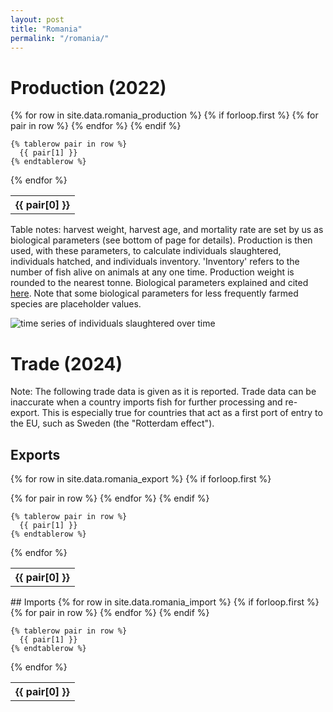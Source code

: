 ```yaml
---
layout: post
title: "Romania"
permalink: "/romania/"
---
```

# Production (2022)  

  <table class='prodtable'>
  {% for row in site.data.romania_production %}
    {% if forloop.first %}
    <tr>
      {% for pair in row %}
        <th>{{ pair[0] }}</th>
      {% endfor %}
    </tr>
    {% endif %}

    {% tablerow pair in row %}
      {{ pair[1] }}
    {% endtablerow %}
  {% endfor %}
</table>
<div class='prodtablenotes'>
Table notes: harvest weight, harvest age, and mortality rate are set by us as biological parameters (see bottom of page for details). Production is then used, with these parameters, to calculate individuals slaughtered, individuals hatched, and individuals inventory. 'Inventory' refers to the number of fish alive on animals at any one time. Production weight is rounded to the nearest tonne.
Biological parameters explained and cited <a href="{% link parameters.md %}">here</a>. Note that some biological parameters for less frequently farmed species are placeholder values.
</div>


![time series of individuals slaughtered over time](../assets/images/romania_timeseries.png)

# Trade (2024)  
Note: The following trade data is given as it is reported. Trade data can be inaccurate when a country imports fish for further processing and re-export. This is especially true for countries that act as a first port of entry to the EU, such as Sweden (the "Rotterdam effect").
## Exports  


  <table>

  {% for row in site.data.romania_export %}
    {% if forloop.first %}
    <tr>
      {% for pair in row %}
        <th>{{ pair[0] }}</th>
      {% endfor %}
    </tr>
    {% endif %}

    {% tablerow pair in row %}
      {{ pair[1] }}
    {% endtablerow %}
  {% endfor %}
</table>
## Imports  

  <table>
  {% for row in site.data.romania_import %}
    {% if forloop.first %}
    <tr>
      {% for pair in row %}
        <th>{{ pair[0] }}</th>
      {% endfor %}
    </tr>
    {% endif %}

    {% tablerow pair in row %}
      {{ pair[1] }}
    {% endtablerow %}
  {% endfor %}
</table>


